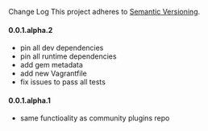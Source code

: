 Change Log
This project adheres to [Semantic Versioning](http://semver.org/).

#### 0.0.1.alpha.2
* pin all dev dependencies
* pin all runtime dependencies
* add gem metadata
* add new Vagrantfile
* fix issues to pass all tests

#### 0.0.1.alpha.1
* same functioality as community plugins repo

